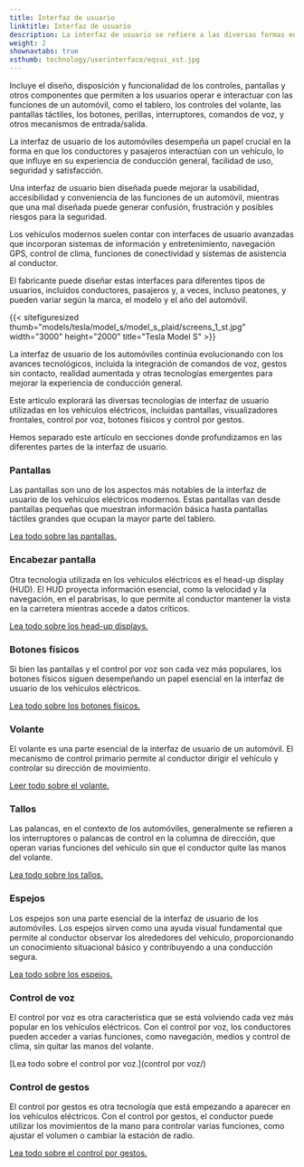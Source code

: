 ```yaml
---
title: Interfaz de usuario
linktitle: Interfaz de usuario
description: La interfaz de usuario se refiere a las diversas formas en que los conductores y pasajeros interactúan con las funciones y controles de un vehículo.
weight: 2
shownavtabs: true
xsthumb: technology/userinterface/eqsui_xst.jpg
---
```

<!-- markdownlint-disable MD033 -->
 
Incluye el diseño, disposición y funcionalidad de los controles, pantallas y otros componentes que permiten a los usuarios operar e interactuar con las funciones de un automóvil, como el tablero, los controles del volante, las pantallas táctiles, los botones, perillas, interruptores, comandos de voz, y otros mecanismos de entrada/salida.

La interfaz de usuario de los automóviles desempeña un papel crucial en la forma en que los conductores y pasajeros interactúan con un vehículo, lo que influye en su experiencia de conducción general, facilidad de uso, seguridad y satisfacción.

Una interfaz de usuario bien diseñada puede mejorar la usabilidad, accesibilidad y conveniencia de las funciones de un automóvil, mientras que una mal diseñada puede generar confusión, frustración y posibles riesgos para la seguridad.

Los vehículos modernos suelen contar con interfaces de usuario avanzadas que incorporan sistemas de información y entretenimiento, navegación GPS, control de clima, funciones de conectividad y sistemas de asistencia al conductor.

El fabricante puede diseñar estas interfaces para diferentes tipos de usuarios, incluidos conductores, pasajeros y, a veces, incluso peatones, y pueden variar según la marca, el modelo y el año del automóvil.

{{< sitefiguresized thumb="models/tesla/model_s/model_s_plaid/screens_1_st.jpg" width="3000" height="2000" title="Tesla Model S" >}}

La interfaz de usuario de los automóviles continúa evolucionando con los avances tecnológicos, incluida la integración de comandos de voz, gestos sin contacto, realidad aumentada y otras tecnologías emergentes para mejorar la experiencia de conducción general.

Este artículo explorará las diversas tecnologías de interfaz de usuario utilizadas en los vehículos eléctricos, incluidas pantallas, visualizadores frontales, control por voz, botones físicos y control por gestos.

Hemos separado este artículo en secciones donde profundizamos en las diferentes partes de la interfaz de usuario.

### Pantallas

Las pantallas son uno de los aspectos más notables de la interfaz de usuario de los vehículos eléctricos modernos. Estas pantallas van desde pantallas pequeñas que muestran información básica hasta pantallas táctiles grandes que ocupan la mayor parte del tablero.

[Lea todo sobre las pantallas.](pantallas/)

### Encabezar pantalla

Otra tecnología utilizada en los vehículos eléctricos es el head-up display (HUD). El HUD proyecta información esencial, como la velocidad y la navegación, en el parabrisas, lo que permite al conductor mantener la vista en la carretera mientras accede a datos críticos.

[Lea todo sobre los head-up displays.](hud/)

### Botones físicos

Si bien las pantallas y el control por voz son cada vez más populares, los botones físicos siguen desempeñando un papel esencial en la interfaz de usuario de los vehículos eléctricos.

[Lea todo sobre los botones físicos.](botones/)

### Volante

El volante es una parte esencial de la interfaz de usuario de un automóvil. El mecanismo de control primario permite al conductor dirigir el vehículo y controlar su dirección de movimiento.

[Leer todo sobre el volante.](volante/)

### Tallos

Las palancas, en el contexto de los automóviles, generalmente se refieren a los interruptores o palancas de control en la columna de dirección, que operan varias funciones del vehículo sin que el conductor quite las manos del volante.

[Lea todo sobre los tallos.](tallos/)

### Espejos

Los espejos son una parte esencial de la interfaz de usuario de los automóviles. Los espejos sirven como una ayuda visual fundamental que permite al conductor observar los alrededores del vehículo, proporcionando un conocimiento situacional básico y contribuyendo a una conducción segura.

[Lea todo sobre los espejos.](espejos/)

### Control de voz

El control por voz es otra característica que se está volviendo cada vez más popular en los vehículos eléctricos. Con el control por voz, los conductores pueden acceder a varias funciones, como navegación, medios y control de clima, sin quitar las manos del volante.

[Lea todo sobre el control por voz.](control por voz/)

### Control de gestos

El control por gestos es otra tecnología que está empezando a aparecer en los vehículos eléctricos. Con el control por gestos, el conductor puede utilizar los movimientos de la mano para controlar varias funciones, como ajustar el volumen o cambiar la estación de radio.

[Lea todo sobre el control por gestos.](gesturecontrol/)
